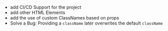 - add CI/CD Support for the project
- add other HTML Elements
- add the use of custom ClassNames based on props
- Solve a Bug: Providing a `className` later overwrites the default `className`